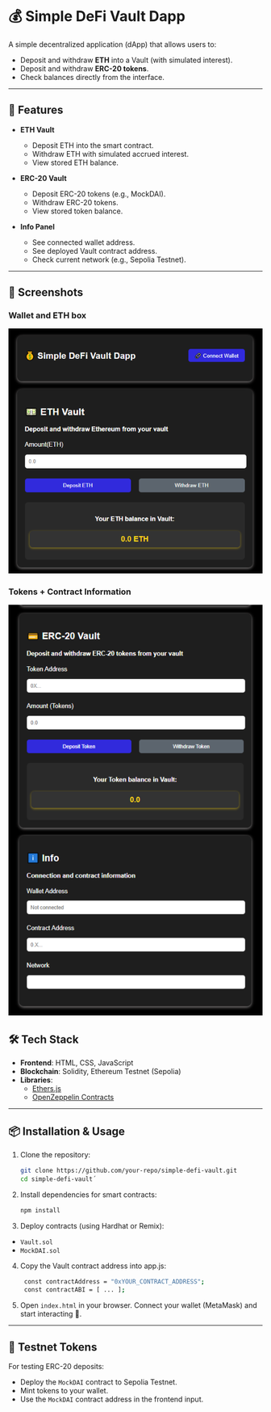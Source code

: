 # 💰 Simple DeFi Vault Dapp

A simple decentralized application (dApp) that allows users to:

- Deposit and withdraw **ETH** into a Vault (with simulated interest).
- Deposit and withdraw **ERC-20 tokens**.
- Check balances directly from the interface.

---

## 🚀 Features

- **ETH Vault**

  - Deposit ETH into the smart contract.
  - Withdraw ETH with simulated accrued interest.
  - View stored ETH balance.

- **ERC-20 Vault**

  - Deposit ERC-20 tokens (e.g., MockDAI).
  - Withdraw ERC-20 tokens.
  - View stored token balance.

- **Info Panel**
  - See connected wallet address.
  - See deployed Vault contract address.
  - Check current network (e.g., Sepolia Testnet).

---

## 📸 Screenshots

### Wallet and ETH box

![Main View](frontend/screenshots/mainpage1.png)

### Tokens + Contract Information

![List View](frontend/screenshots/mainpage2.png)

## 🛠️ Tech Stack

- **Frontend**: HTML, CSS, JavaScript
- **Blockchain**: Solidity, Ethereum Testnet (Sepolia)
- **Libraries**:
  - [Ethers.js](https://docs.ethers.org/)
  - [OpenZeppelin Contracts](https://openzeppelin.com/contracts/)

---

## 📦 Installation & Usage

1. Clone the repository:

   ```bash
   git clone https://github.com/your-repo/simple-defi-vault.git
   cd simple-defi-vault´
   ```

2. Install dependencies for smart contracts:

   ```bash
   npm install
   ```

3. Deploy contracts (using Hardhat or Remix):

- `Vault.sol`
- `MockDAI.sol`

4. Copy the Vault contract address into app.js:

   ```bash
    const contractAddress = "0xYOUR_CONTRACT_ADDRESS";
    const contractABI = [ ... ];
   ```

5. Open `index.html` in your browser.
   Connect your wallet (MetaMask) and start interacting 🚀.

---

## 🧪 Testnet Tokens

For testing ERC-20 deposits:

- Deploy the `MockDAI` contract to Sepolia Testnet.
- Mint tokens to your wallet.
- Use the `MockDAI` contract address in the frontend input.
